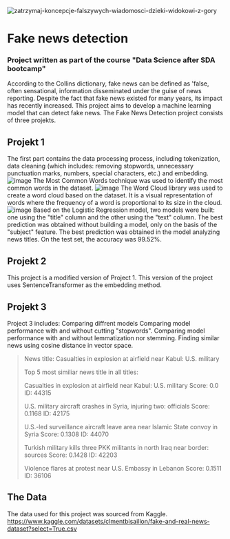 ![zatrzymaj-koncepcje-falszywych-wiadomosci-dzieki-widokowi-z-gory](https://github.com/aziegert/Fake_news_detection/assets/123495041/a240b7f3-e0b2-49c1-8d75-b1d27def92f5)

# Fake news detection

### Project written as part of the course "Data Science after SDA bootcamp"
According to the Collins dictionary, fake news can be defined as 'false, often sensational, information disseminated under the guise of news reporting. Despite the fact that fake news existed for many years, its impact has recently increased.
This project aims to develop a machine learning model that can detect fake news. The Fake News Detection project consists of three projekts.

## Projekt 1
The first part contains the data processing process, including tokenization, data cleaning (which includes: removing stopwords, unnecessary punctuation marks, numbers, special characters, etc.) and embedding.
![image](https://github.com/aziegert/Fake_news_detection/assets/123495041/05b618a4-0445-4e3b-8ae3-46065949533f)
The Most Common Words technique was used to identify the most common words in the dataset.
![image](https://github.com/aziegert/Fake_news_detection/assets/123495041/325173f2-00d1-4664-bcf7-ad2bb5d64f95)
The Word Cloud library was used to create a word cloud based on the dataset. It is a visual representation of words where the frequency of a word is proportional to its size in the cloud.
![image](https://github.com/aziegert/Fake_news_detection/assets/123495041/720f0f9f-0bcb-4532-872f-5b7c8b50d714)
Based on the Logistic Regression model, two models were built: one using the "title" column and the other using the "text" column.
The best prediction was obtained without building a model, only on the basis of the "subject" feature.
The best prediction was obtained in the model analyzing news titles. On the test set, the accuracy was 99.52%.

## Projekt 2
This project is a modified version of Project 1. This version of the project uses SentenceTransformer as the embedding method.

## Projekt 3
Project 3 includes:
Comparing diffrent models
Comparing model performance with and without cutting "stopwords".
Comparing model performance with and without lemmatization nor stemming.
Finding similar news using cosine distance in vector space.
> News title:
> Casualties in explosion at airfield near Kabul: U.S. military
>
> Top 5 most similiar news title in all titles:
> 
> Casualties in explosion at airfield near Kabul: U.S. military 
>  Score: 0.0  ID: 44315
> 
> U.S. military aircraft crashes in Syria, injuring two: officials 
>  Score: 0.1168  ID: 42175
> 
> U.S.-led surveillance aircraft leave area near Islamic State convoy in Syria 
>  Score: 0.1308  ID: 44070
> 
> Turkish military kills three PKK militants in north Iraq near border: sources 
>  Score: 0.1428  ID: 42203
> 
> Violence flares at protest near U.S. Embassy in Lebanon 
>  Score: 0.1511  ID: 36106

## The Data
The data used for this project was sourced from Kaggle.
https://www.kaggle.com/datasets/clmentbisaillon/fake-and-real-news-dataset?select=True.csv
